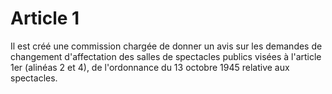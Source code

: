 # Article 1

Il est créé une commission char­gée de donner un avis sur les demandes de changement d'affectation des salles de spectacles publics visées à l'article 1er (alinéas 2 et 4), de l'ordonnance du 13 octobre 1945 relative aux spectacles.
